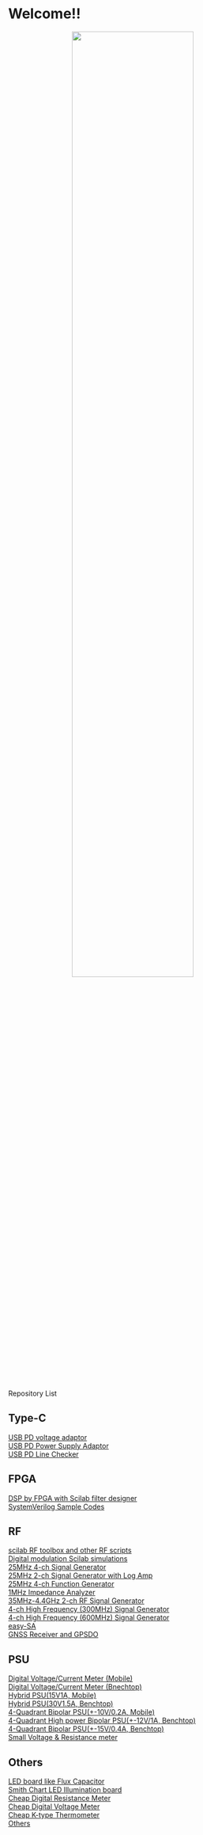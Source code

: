 # Welcome!!
<p align="center">
<img src="https://github.com/ghz-ws/ghz-ws/assets/52226620/bf208472-be28-477a-82d9-1350380e0d15" width="70%">
</p>
Repository List<br>

## Type-C
[USB PD voltage adaptor](https://github.com/ghz-ws/LPC1114-AP33772S)<br>
[USB PD Power Supply Adaptor](https://github.com/ghz-ws/LPC1114-PD-PS)<br>
[USB PD Line Checker](https://github.com/ghz-ws/LPC1114-PD-checker)<br>

## FPGA
[DSP by FPGA with Scilab filter designer](https://github.com/ghz-ws/fpga_dsp)<br>
[SystemVerilog Sample Codes](https://github.com/ghz-ws/fpga_sv)<br>

## RF
[scilab RF toolbox and other RF scripts](https://github.com/ghz-ws/scilab_rftools)<br>
[Digital modulation Scilab simulations](https://github.com/ghz-ws/mod)<br>
[25MHz 4-ch Signal Generator](https://github.com/ghz-ws/LPC1114-4chSG-AD9834)<br>
[25MHz 2-ch Signal Generator with Log Amp](https://github.com/ghz-ws/LPC1114-2chSG-AD9834-with-LOGamp)<br>
[25MHz 4-ch Function Generator](https://github.com/ghz-ws/LPC1114-4chFG-AD9102)<br>
[1MHz Impedance Analyzer](https://github.com/ghz-ws/LPC1768-IA)<br>
[35MHz-4.4GHz 2-ch RF Signal Generator](https://github.com/ghz-ws/LPC1114-RFSG)<br>
[4-ch High Frequency (300MHz) Signal Generator](https://github.com/ghz-ws/LPC1114-4chSG-AD9859)<br>
[4-ch High Frequency (600MHz) Signal Generator](https://github.com/ghz-ws/LPC1114-4chSG-AD9910)<br>
[easy-SA](https://github.com/ghz-ws/LPC812-SA)<br>
[GNSS Receiver and GPSDO](https://github.com/ghz-ws/gnss_rec)<br>

## PSU
[Digital Voltage/Current Meter (Mobile)](https://github.com/ghz-ws/LPC1768-DVM)<br>
[Digital Voltage/Current Meter (Bnechtop)](https://github.com/ghz-ws/LPC1768-DVM-ver2)<br>
[Hybrid PSU(15V1A, Mobile)](https://github.com/ghz-ws/LPC1768-PSU)<br>
[Hybrid PSU(30V1.5A, Benchtop)](https://github.com/ghz-ws/LPC1114-Hybrid-PSU)<br>
[4-Quadrant Bipolar PSU(+-10V/0.2A, Mobile)](https://github.com/ghz-ws/LPC1768-Bipolar-PSU)<br>
[4-Quadrant High power Bipolar PSU(+-12V/1A, Benchtop)](https://github.com/ghz-ws/LPC1768-High-power-Bipolar-PSU)<br>
[4-Quadrant Bipolar PSU(+-15V/0.4A, Benchtop)](https://github.com/ghz-ws/LPC1114-Bipolar-PSU)<br>
[Small Voltage & Resistance meter](https://github.com/ghz-ws/LPC1114-VRM)<br>

## Others
[LED board like Flux Capacitor](https://github.com/ghz-ws/LPC812-flux-cap)<br>
[Smith Chart LED Illumination board](https://github.com/ghz-ws/LPC1114-Smithchart-Illumination)<br>
[Cheap Digital Resistance Meter](https://github.com/ghz-ws/LPC812-R-Meter)<br>
[Cheap Digital Voltage Meter](https://github.com/ghz-ws/LPC812-DVM)<br>
[Cheap K-type Thermometer](https://github.com/ghz-ws/LPC812-K-thermometer)<br>
[Others](https://github.com/ghz-ws/Others)<br>
